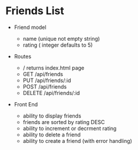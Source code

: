 # Friends List

- Friend model
  - name (unique not empty string)
  - rating ( integer defaults to 5)

- Routes
  - / returns index.html page
  - GET /api/friends
  - PUT /api/friends/:id
  - POST /api/friends
  - DELETE /api/friends/:id

- Front End
  - ability to display friends
  - friends are sorted by rating DESC
  - ability to increment or decrment rating
  - ability to delete a friend
  - ability to create a friend (with error handling)
